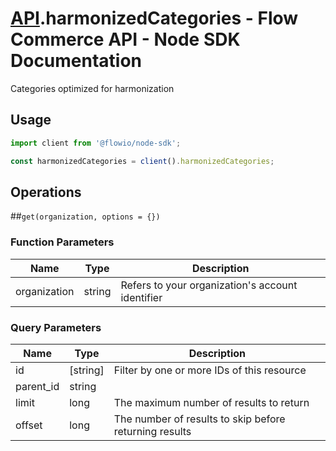 # [API](README.md).harmonizedCategories - Flow Commerce API - Node SDK Documentation

Categories optimized for harmonization

## Usage

```JavaScript
import client from '@flowio/node-sdk';

const harmonizedCategories = client().harmonizedCategories;
```

## Operations

##`get(organization, options = {})`

### Function Parameters

| Name  | Type | Description |
| ---- | ---- | ---- |
| organization | string | Refers to your organization&#x27;s account identifier |

### Query Parameters

| Name  | Type | Description |
| ---- | ---- | ---- |
| id | [string] | Filter by one or more IDs of this resource |
| parent_id | string |  |
| limit | long | The maximum number of results to return |
| offset | long | The number of results to skip before returning results |

